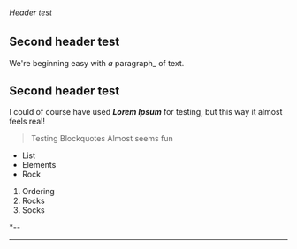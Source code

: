 ###### Header test ###
Second header test
------------------
We're beginning easy with _a_ paragraph_ of text.

Second header test
------------------
I could of course have used **_Lorem Ipsum_** for testing, but this way it almost feels real!

> Testing
> Blockquotes
Almost seems fun

* List
* Elements
* Rock

1. Ordering
2. Rocks
3. Socks

*--
 -- - -  